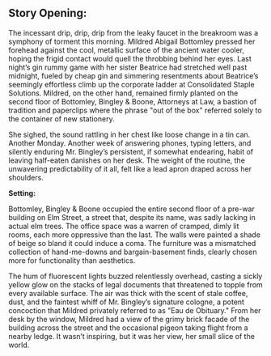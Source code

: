 ## Story Opening:

The incessant drip, drip, drip from the leaky faucet in the breakroom was a symphony of torment this morning. Mildred Abigail Bottomley pressed her forehead against the cool, metallic surface of the ancient water cooler, hoping the frigid contact would quell the throbbing behind her eyes. Last night’s gin rummy game with her sister Beatrice had stretched well past midnight, fueled by cheap gin and simmering resentments about Beatrice’s seemingly effortless climb up the corporate ladder at Consolidated Staple Solutions. Mildred, on the other hand, remained firmly planted on the second floor of Bottomley, Bingley & Boone, Attorneys at Law, a bastion of tradition and paperclips where the phrase "out of the box" referred solely to the container of new stationery.

She sighed, the sound rattling in her chest like loose change in a tin can. Another Monday. Another week of answering phones, typing letters, and silently enduring Mr. Bingley’s persistent, if somewhat endearing, habit of leaving half-eaten danishes on her desk. The weight of the routine, the unwavering predictability of it all, felt like a lead apron draped across her shoulders.

**Setting:**

Bottomley, Bingley & Boone occupied the entire second floor of a pre-war building on Elm Street, a street that, despite its name, was sadly lacking in actual elm trees. The office space was a warren of cramped, dimly lit rooms, each more oppressive than the last. The walls were painted a shade of beige so bland it could induce a coma. The furniture was a mismatched collection of hand-me-downs and bargain-basement finds, clearly chosen more for functionality than aesthetics.

The hum of fluorescent lights buzzed relentlessly overhead, casting a sickly yellow glow on the stacks of legal documents that threatened to topple from every available surface. The air was thick with the scent of stale coffee, dust, and the faintest whiff of Mr. Bingley’s signature cologne, a potent concoction that Mildred privately referred to as "Eau de Obituary." From her desk by the window, Mildred had a view of the grimy brick facade of the building across the street and the occasional pigeon taking flight from a nearby ledge. It wasn’t inspiring, but it was her view, her small slice of the world.
